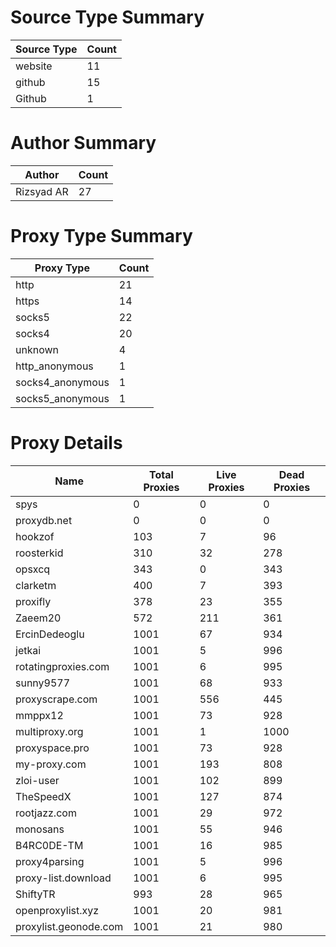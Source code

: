 # Source Type Summary

| Source Type | Count |
|-------------|-------|
| website | 11 |
| github | 15 |
| Github | 1 |


# Author Summary

| Author | Count |
|--------|-------|
| Rizsyad AR | 27 |


# Proxy Type Summary

| Proxy Type | Count |
|------------|-------|
| http | 21 |
| https | 14 |
| socks5 | 22 |
| socks4 | 20 |
| unknown | 4 |
| http_anonymous | 1 |
| socks4_anonymous | 1 |
| socks5_anonymous | 1 |


# Proxy Details

| Name | Total Proxies | Live Proxies | Dead Proxies |
|------|---------------|--------------|---------------|
| spys | 0 | 0 | 0 |
| proxydb.net | 0 | 0 | 0 |
| hookzof | 103 | 7 | 96 |
| roosterkid | 310 | 32 | 278 |
| opsxcq | 343 | 0 | 343 |
| clarketm | 400 | 7 | 393 |
| proxifly | 378 | 23 | 355 |
| Zaeem20 | 572 | 211 | 361 |
| ErcinDedeoglu | 1001 | 67 | 934 |
| jetkai | 1001 | 5 | 996 |
| rotatingproxies.com | 1001 | 6 | 995 |
| sunny9577 | 1001 | 68 | 933 |
| proxyscrape.com | 1001 | 556 | 445 |
| mmppx12 | 1001 | 73 | 928 |
| multiproxy.org | 1001 | 1 | 1000 |
| proxyspace.pro | 1001 | 73 | 928 |
| my-proxy.com | 1001 | 193 | 808 |
| zloi-user | 1001 | 102 | 899 |
| TheSpeedX | 1001 | 127 | 874 |
| rootjazz.com | 1001 | 29 | 972 |
| monosans | 1001 | 55 | 946 |
| B4RC0DE-TM | 1001 | 16 | 985 |
| proxy4parsing | 1001 | 5 | 996 |
| proxy-list.download | 1001 | 6 | 995 |
| ShiftyTR | 993 | 28 | 965 |
| openproxylist.xyz | 1001 | 20 | 981 |
| proxylist.geonode.com | 1001 | 21 | 980 |

